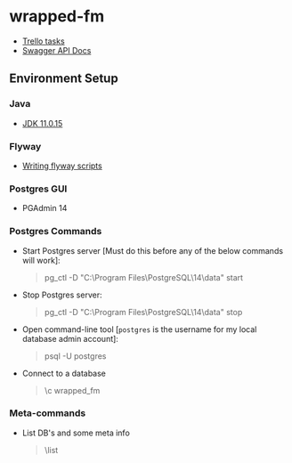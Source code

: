 # wrapped-fm
- [Trello tasks](https://trello.com/b/iajPz5r5/wrappedfm-dev)
- [Swagger API Docs](http://localhost:8081/swagger-ui/index.html)

## Environment Setup
### Java
- [JDK 11.0.15](https://www.oracle.com/java/technologies/javase/jdk11-archive-downloads.html#license-lightbox)

### Flyway
- [Writing flyway scripts](https://flywaydb.org/documentation/database/postgresql)

### Postgres GUI
- PGAdmin 14

### Postgres Commands
- Start Postgres server [Must do this before any of the below commands will work]:
  > pg_ctl -D "C:\Program Files\PostgreSQL\14\data" start

- Stop Postgres server:
  > pg_ctl -D "C:\Program Files\PostgreSQL\14\data" stop

- Open command-line tool [`postgres` is the username for my local database admin account]:
  > psql -U postgres

- Connect to a database
    > \c wrapped_fm

### Meta-commands
- List DB's and some meta info
  > \list